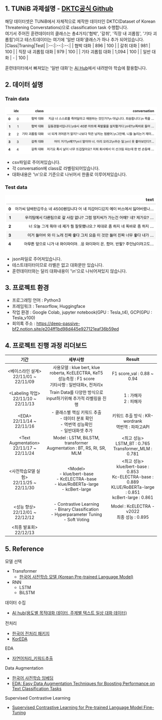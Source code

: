 ## 1. TUNiB 과제설명 - [DKTC공식 Github](https://github.com/tunib-ai/DKTC)
해당 데이터셋은 TUNiB에서 자체적으로 제작한 데이터인 DKTC(Dataset of Korean Threatening Converstations)으로 classification task 수행합니다.<br>여기서 주어진 훈련데이터의 클래스는 총4가지('협박', '갈취', '직장 내 괴롭힘', '기타 괴롭힘')이고 테스트데이터는 여기에 '일반 대화'클래스가 하나 추가 되어있습니다.
|Class|Traning|Test|
|:--:|:--:|:--:|
| 협박 대화 | 896 | 100 |
| 갈취 대화 | 981 | 100 |
| 직장 내 괴롭힘 대화 | 979 | 100 |
| 기타 괴롭힘 대화 | 1,094 | 100 |
| 일반 대화 | - | 100 |

훈련데이터에서 빠져있는 '일반 대화'는 [AI Hub](https://aihub.or.kr/?utm_source=google&utm_medium=search&utm_campaign=ga&gclid=CjwKCAjw6raYBhB7EiwABge5KnZuqLSaXjiqfgAETqQwG-_7B2r2e26nDY5cOiNSvrwEUrvIsW9GcRoCRCgQAvD_BwE)에서 내려받아 학습에 활용합니다.

## 2. 데이터 설명
### Train data
![](./reference/train.png)
- csv파일로 주어져있습니다.
- 각 conversation에 class로 라벨링되어있습니다.
- 대화내용은 '\n'으로 기준으로 나뉘어서 한줄로 이루어져있습니다.
### Test data
![](./reference/test.png)
- json파일로 주어져있습니다.
- 테스트데이터이므로 라벨은 없고 대화문만 있습니다.
- 훈련데이터와는 달리 대화내용이 '\n'으로 나뉘어져있지 않습니다.

## 3. 프로젝트 환경
- 프로그래밍 언어 : Python3
- 프레임워크 : Tensorflow, Huggingface
- 작업 환경 : Google Colab, jupyter notebook(GPU : Tesla_t4), GCP(GPU : Tesla_v100)
- 회의록 주소 : https://deep-passive-bf2.notion.site/e204ff1bd98d445e927121eaf36b59ed

## 4. 프로젝트 진행 과정 리더보드
|기간|세부사항|Result|
|:--:|:--:|:--:|
| <베이스라인 설계><br>22/11/01 ~ 22/11/09 | 사용모델 : klue bert, klue roberta, KcELECTRA, KeT5<br> 성능측정 : F1 score<br> 기타사항 : 일반대화x, 전처리x|F1 score_val : 0.88 ~ 0.94|
| <Labeling 작업> <br>22/11/10 ~ 22/11/13 | Train Data를 다양한 방식으로 input하기위해 추가적 라벨링을 진행 | 1 : 가해자 <br> 2 : 피해자 |
| \<EDA> <br>22/11/14 ~ 22/11/16 | - 클래스별 핵심 키워드 추출<br>- 데이터 분포 확인<br>- 역번역 성능확인<br>- 일반대화셋 추가 | 키워드 추출 방식 : KR-wordrank<br> 역번역 : 파파고API  | 
| \<Text Augmentation><br>22/11/17 ~ 22/11/24 | Model : LSTM, BiLSTM, transformer<br>Augmentation : BT, RS, RI, SR, MLM| <최고 성능><br> LSTM_BT : 0.765<br> Transformer_MLM : 0.781 |
| \<사전학습모델 실험><br>22/11/25 ~ 22/11/30| \<Model><br>- klue/bert-base<br>- KcELECTRA-base<br>- klue/RoBERTa-large<br>- kcBert-large|\<최고 성능><br>klue/bert-base : 0.853<br>Kc-ELECTRA-base : 0.889<br>KLUE/RoBERTa-large : 0.851<br>kcBert-large : 0.861|
| \<성능 향상><br>22/12/01 ~ 22/12/12| - Contrastive Learning<br>- Binary Classification<br>- Hyperparameter Tuning<br>- Soft Voting|Model : KcELECTRA - v2022<br>최종 성능 : 0.895|
|\<최종 발표회><br>22/12/13|
## 5. Reference
모델 선택
- Transformer
  - [한국어 사전학습 모델 (Korean Pre-trained Language Model)](https://sooftware.io/korean-plm/)
- RNN
  - LSTM
  - BiLSTM

데이터 수집
- [AI hub(용도별 목적대화 데이터, 주제별 텍스트 일상 대화 데이터)](https://aihub.or.kr/?utm_source=google&utm_medium=search&utm_campaign=ga&gclid=CjwKCAjw6raYBhB7EiwABge5KnZuqLSaXjiqfgAETqQwG-_7B2r2e26nDY5cOiNSvrwEUrvIsW9GcRoCRCgQAvD_BwE)

전처리
- [한국어 전처리 패키지](https://wikidocs.net/92961)
- [KorEDA](https://github.com/catSirup/KorEDA/tree/master)

EDA
- [자연어처리_키워드추출](https://soyoung-new-challenge.tistory.com/45)

Data Augmentation
- [한국어 사전학습 임베딩](https://github.com/Kyubyong/wordvectors)
- [EDA: Easy Data Augmentation Techniques for Boosting Performance on Text Classification Tasks](https://arxiv.org/pdf/1901.11196.pdf)

Supervised Contrastive Learning
- [Supervised Contrastive Learning for Pre-trained Language Model Fine-Tuning](https://arxiv.org/pdf/2011.01403.pdf)
